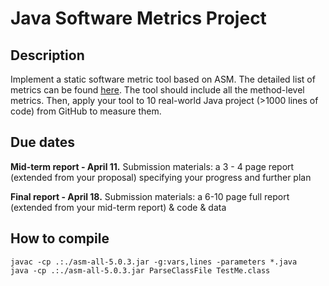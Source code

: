 # Java Software Metrics Project

## Description
Implement a static software metric tool based on ASM. The detailed list of metrics can be found [here](http://www.virtualmachinery.com/jhawkmetricslist.htm). The tool should include all the method-level metrics. Then, apply your tool to 10 real-world Java project (>1000 lines of code) from GitHub to measure them.

## Due dates
**Mid-term report - April 11.**
Submission materials: a 3 - 4 page report (extended from your proposal) specifying your progress and further plan

**Final report - April 18.**
Submission materials: a 6-10 page full report (extended from your mid-term report) & code & data

## How to compile
```
javac -cp .:./asm-all-5.0.3.jar -g:vars,lines -parameters *.java
java -cp .:./asm-all-5.0.3.jar ParseClassFile TestMe.class
```
